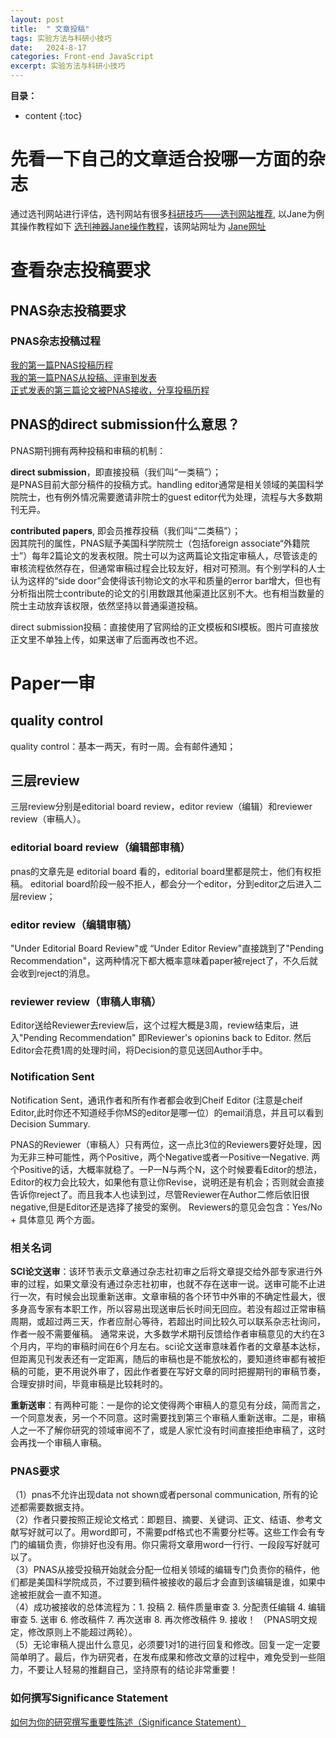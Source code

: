```yaml
---
layout: post
title:  " 文章投稿"
tags: 实验方法与科研小技巧
date:   2024-8-17
categories: Front-end JavaScript
excerpt: 实验方法与科研小技巧
---
```


**目录：**

* content
{:toc}



# 先看一下自己的文章适合投哪一方面的杂志

通过选刊网站进行评估，选刊网站有很多[科研技巧——选刊网站推荐](https://zhuanlan.zhihu.com/p/557947064), 以Jane为例其操作教程如下 [选刊神器Jane操作教程](https://blog.csdn.net/zzqklm001/article/details/126298553)，该网站网址为 [Jane网址](http://jane.biosemantics.org/)

# 查看杂志投稿要求

## PNAS杂志投稿要求

### PNAS杂志投稿过程

[我的第一篇PNAS投稿历程](https://zhuanlan.zhihu.com/p/639009181) <br>
[我的第一篇PNAS从投稿、评审到发表](https://zhuanlan.zhihu.com/p/504271030)<br>
[正式发表的第三篇论文被PNAS接收，分享投稿历程](https://zhuanlan.zhihu.com/p/552812866)
## PNAS的direct submission什么意思？

PNAS期刊拥有两种投稿和审稿的机制：

**direct submission**，即直接投稿（我们叫“一类稿”）；<br>
是PNAS目前大部分稿件的投稿方式。handling editor通常是相关领域的美国科学院院士，也有例外情况需要邀请非院士的guest editor代为处理，流程与大多数期刊无异。<br>

**contributed papers**, 即会员推荐投稿（我们叫“二类稿”）；<br>
因其院刊的属性，PNAS赋予美国科学院院士（包括foreign associate“外籍院士”）每年2篇论文的发表权限。院士可以为这两篇论文指定审稿人，尽管该走的审核流程依然存在，但通常审稿过程会比较友好，相对可预测。有个别学科的人士认为这样的“side door”会使得该刊物论文的水平和质量的error bar增大，但也有分析指出院士contribute的论文的引用数跟其他渠道比区别不大。也有相当数量的院士主动放弃该权限，依然坚持以普通渠道投稿。<br>

direct submission投稿：直接使用了官网给的正文模板和SI模板。图片可直接放正文里不单独上传，如果送审了后面再改也不迟。<br>

# Paper一审

## quality control
quality control：基本一两天，有时一周。会有邮件通知；

## 三层review

三层review分别是editorial board review，editor review（编辑）和reviewer review（审稿人）。

### editorial board review（编辑部审稿）
pnas的文章先是 editorial board 看的，editorial board里都是院士，他们有权拒稿。
editorial board阶段一般不拒人，都会分一个editor，分到editor之后进入二层review；

### editor review（编辑审稿）

"Under Editorial Board Review"或 “Under Editor Review"直接跳到了"Pending Recommendation"，这两种情况下都大概率意味着paper被reject了，不久后就会收到reject的消息。

### reviewer review（审稿人审稿）
Editor送给Reviewer去review后，这个过程大概是3周，review结束后，进入"Pending Recommendation" 即Reviewer's opionins back to Editor. 然后Editor会花费1周的处理时间，将Decision的意见送回Author手中。

### Notification Sent

Notification Sent，通讯作者和所有作者都会收到Cheif Editor (注意是cheif Editor,此时你还不知道经手你MS的editor是哪一位）的email消息，并且可以看到Decision Summary.

PNAS的Reviewer（审稿人）只有两位，这一点比3位的Reviewers要好处理，因为无非三种可能性，两个Positive，两个Negative或者一Positive一Negative. 两个Positive的话，大概率就稳了。一P一N与两个N，这个时候要看Editor的想法，Editor的权力会比较大，如果他有意让你Revise，说明还是有机会；否则就会直接告诉你reject了。而且我本人也读到过，尽管Reviewer在Author二修后依旧很negative,但是Editor还是选择了接受的案例。
Reviewers的意见会包含：Yes/No + 具体意见 两个方面。

### 相关名词
**SCI论文送审**：该环节表示文章通过杂志社初审之后将文章提交给外部专家进行外审的过程，如果文章没有通过杂志社初审，也就不存在送审一说。送审可能不止进行一次，有时候会出现重新送审。文章审稿的各个环节中外审的不确定性最大，很多身高专家有本职工作，所以容易出现送审后长时间无回应。若没有超过正常审稿周期，或超过两三天，作者应耐心等待，若超出时间比较久可以联系杂志社询问，作者一般不需要催稿。
通常来说，大多数学术期刊反馈给作者审稿意见的大约在3个月内，平均的审稿时间在6个月左右。sci论文送审意味着作者的文章基本达标，但距离见刊发表还有一定距离，随后的审稿也是不能放松的，要知道终审都有被拒稿的可能，更不用说外审了，因此作者要在写好文章的同时把握期刊的审稿节奏，合理安排时间，毕竟审稿是比较耗时的。




**重新送审**：有两种可能：一是你的论文使得两个审稿人的意见有分歧，简而言之，一个同意发表，另一个不同意。这时需要找到第三个审稿人重新送审。二是，审稿人之一不了解你研究的领域审阅不了，或是人家忙没有时间直接拒绝审稿了，这时会再找一个审稿人审稿。

### PNAS要求
（1）pnas不允许出现data not shown或者personal communication, 所有的论述都需要数据支持。<br>
（2）作者只要按照正规论文格式：即题目、摘要、关键词、正文、结语、参考文献写好就可以了。用word即可，不需要pdf格式也不需要分栏等。这些工作会有专门的编辑负责，你排好也没有用。你只需将文章用word一行行、一段段写好就可以了。<br>
（3）PNAS从接受投稿开始就会分配一位相关领域的编辑专门负责你的稿件，他们都是美国科学院成员，不过要到稿件被接收的最后才会直到该编辑是谁，如果中途被拒就会一直不知道。<br>
（4）成功被接收的总体流程为：1. 投稿 2. 稿件质量审查 3. 分配责任编辑 4. 编辑审查 5. 送审 6. 修改稿件 7. 再次送审 8. 再次修改稿件 9. 接收！ （PNAS明文规定，修改原则上不能超过两轮）。<br>
（5）无论审稿人提出什么意见，必须要1对1的进行回复和修改。回复一定一定要简单明了。最后，作为研究者，在发布成果和修改文章的过程中，难免受到一些阻力，不要让人轻易的推翻自己，坚持原有的结论非常重要！<br>

### 如何撰写Significance Statement

[如何为你的研究撰写重要性陈述（Significance Statement）](https://www.aje.cn/arc/how-to-write-a-significance-statement/)
